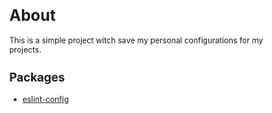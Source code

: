 # About 
This is a simple project witch save my personal configurations for my projects.

## Packages 
- [eslint-config](./packages/eslint-config/README.md)
